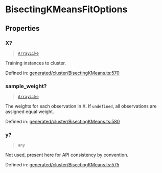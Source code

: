 # BisectingKMeansFitOptions

## Properties

### X?

> [`ArrayLike`](../types/ArrayLike.md)

Training instances to cluster.

Defined in:  [generated/cluster/BisectingKMeans.ts:570](https://github.com/transitive-bullshit/scikit-learn-ts/blob/b59c1ff/packages/sklearn/src/generated/cluster/BisectingKMeans.ts#L570)

### sample\_weight?

> [`ArrayLike`](../types/ArrayLike.md)

The weights for each observation in X. If `undefined`, all observations are assigned equal weight.

Defined in:  [generated/cluster/BisectingKMeans.ts:580](https://github.com/transitive-bullshit/scikit-learn-ts/blob/b59c1ff/packages/sklearn/src/generated/cluster/BisectingKMeans.ts#L580)

### y?

> `any`

Not used, present here for API consistency by convention.

Defined in:  [generated/cluster/BisectingKMeans.ts:575](https://github.com/transitive-bullshit/scikit-learn-ts/blob/b59c1ff/packages/sklearn/src/generated/cluster/BisectingKMeans.ts#L575)

